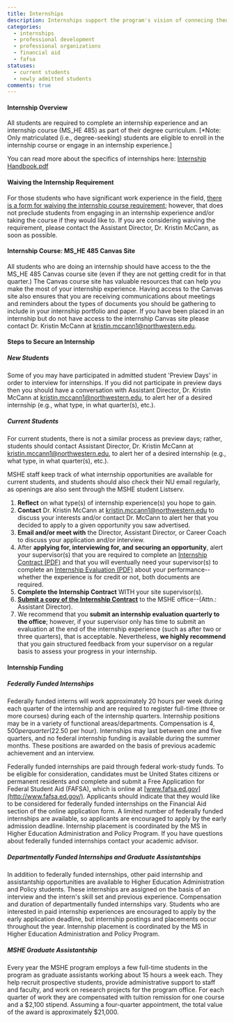 ```yaml
---
title: Internships
description: Internships support the program's vision of connecing theory to practice and support students' development as higher education professionals. Read more about waiving the internship requirement, the internship course (MSHE 485), steps to securing an internship, and internship funding. 
categories: 
  - internships
  - professional development
  - professional organizations
  - financial aid
  - fafsa
statuses: 
  - current students
  - newly admitted students
comments: true
---
```


#### Internship Overview

All students are required to complete an internship experience and an internship course (MS_HE 485) as part of their degree curriculum. [*Note: Only matriculated (i.e., degree-seeking) students are eligible to enroll in the internship course or engage in an internship experience.]

You can read more about the specifics of internships here: [Internship Handbook.pdf](https://northwestern.box.com/shared/static/8q1ruv7ksl49x294l5sf.pdf)

#### Waiving the Internship Requirement

For those students who have significant work experience in the field, [there is a form for waiving the internship course requirement](https://sesp.box.com/shared/static/18e6c2988634e2552d74.pdf); however, that does not preclude students from engaging in an internship experience and/or taking the course if they would like to. If you are considering waiving the requirement, please contact the Assistant Director, Dr. Kristin McCann, as soon as possible.

#### Internship Course: MS_HE 485 Canvas Site

All students who are doing an internship should have access to the the MS_HE 485 Canvas course site (even if they are not getting credit for in that quarter.) The Canvas course site has valuable resources that can help you make the most of your internship experience. Having access to the Canvas site also ensures that you are receiving communications about meetings and reminders about the types of documents you should be gathering to include in your internship portfolio and paper. If you have been placed in an internship but do not have access to the internship Canvas site please contact Dr. Kristin McCann at [kristin.mccann1@northwestern.edu](mailto:kristin.mccann1@northwestern.edu).

#### Steps to Secure an Internship

##### New Students

Some of you may have participated in admitted student 'Preview Days' in order to interview for internships. If you did not participate in preview days then you should have a conversation with Assistant Director, Dr. Kristin McCann at [kristin.mccann1@northwestern.edu](mailto:kristin.mccann1@northwestern.edu), to alert her of a desired internship (e.g., what type, in what quarter(s), etc.).

##### Current Students

For current students, there is not a similar process as preview days; rather, students should contact Assistant Director, Dr. Kristin McCann at [kristin.mccann1@northwestern.edu](mailto:kristin.mccann1@northwestern.edu), to alert her of a desired internship (e.g., what type, in what quarter(s), etc.).

MSHE staff keep track of what internship opportunities are available for current students, and students should also check their NU email regularly, as openings are also sent through the MSHE student Listserv.

1.  **Reflect** on what type(s) of internship experience(s) you hope to gain.
2.  **Contact** Dr. Kristin McCann at [kristin.mccann1@northwestern.edu](mailto:kristin.mccann1@northwestern.edu) to discuss your interests and/or contact Dr. McCann to alert her that you decided to apply to a given opportunity you saw advertised.
3.  **Email and/or meet with** the Director, Assistant Director, or Career Coach to discuss your application and/or interview.
4.  After **applying for, interviewing for, and securing an opportunity**, alert your supervisor(s) that you are required to complete an [Internship Contract (PDF)](https://sesp.box.com/shared/static/0af73a6f40872a70bcbe.pdf) and that you will eventually need your supervisor(s) to complete an [Internship Evaluation (PDF)](https://sesp.box.com/shared/static/3308bfceade7c9fa2ab1.pdf) about your performance--whether the experience is for credit or not, both documents are required.
5.  **Complete the Internship Contract** WITH your site supervisor(s).
6.  **[Submit a copy of the Internship Contract](mailto:kristin.mccann1@northwestern.edu)** to the MSHE office--(Attn.: Assistant Director).
7.  We recommend that you **submit an internship evaluation quarterly to the office**; however, if your supervisor only has time to submit an evaluation at the end of the internship experience (such as after two or three quarters), that is acceptable. Nevertheless, **we highly recommend** that you gain structured feedback from your supervisor on a regular basis to assess your progress in your internship.

#### Internship Funding

##### Federally Funded Internships

Federally funded interns will work approximately 20 hours per week during each quarter of the internship and are required to register full-time (three or more courses) during each of the internship quarters. Internship positions may be in a variety of functional areas/departments. Compensation is $4,500 per quarter ($22.50 per hour). Internships may last between one and five quarters, and no federal internship funding is available during the summer months. These positions are awarded on the basis of previous academic achievement and an interview.

Federally funded internships are paid through federal work-study funds. To be eligible for consideration, candidates must be United States citizens or permanent residents and complete and submit a Free Application for Federal Student Aid (FAFSA), which is online at [www.fafsa.ed.gov](http://www.fafsa.ed.gov/). Applicants should indicate that they would like to be considered for federally funded internships on the Financial Aid section of the online application form. A limited number of federally funded internships are available, so applicants are encouraged to apply by the early admission deadline. Internship placement is coordinated by the MS in Higher Education Administration and Policy Program. If you have questions about federally funded internships contact your academic advisor.

##### Departmentally Funded Internships and Graduate Assistantships

In addition to federally funded internships, other paid internship and assistantship opportunities are available to Higher Education Administration and Policy students. These internships are assigned on the basis of an interview and the intern's skill set and previous experience. Compensation and duration of departmentally funded internships vary. Students who are interested in paid internship experiences are encouraged to apply by the early application deadline, but internship postings and placements occur throughout the year. Internship placement is coordinated by the MS in Higher Education Administration and Policy Program.

##### MSHE Graduate Assistantship

Every year the MSHE program employs a few full-time students in the program as graduate assistants working about 15 hours a week each. They help recruit prospective students, provide administrative support to staff and faculty, and work on research projects for the program office. For each quarter of work they are compensated with tuition remission for one course and a $2,100 stipend. Assuming a four-quarter appointment, the total value of the award is approximately $21,000.